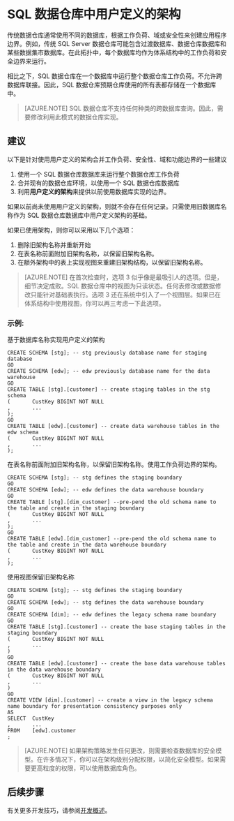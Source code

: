 <properties
   pageTitle="SQL 数据仓库中用户定义的架构 | Azure"
   description="有关在开发解决方案时使用 Azure SQL 数据仓库中的 Transact-SQL 架构的技巧。"
   services="sql-data-warehouse"
   documentationCenter="NA"
   authors="jrowlandjones"
   manager="barbkess"
   editor=""/>  


<tags
   ms.service="sql-data-warehouse"
   ms.devlang="NA"
   ms.topic="article"
   ms.tgt_pltfrm="NA"
   ms.workload="data-services"
   ms.date="10/31/2016"
   wacn.date="01/17/2017"
   ms.author="jrj;barbkess;sonyama"/>


# SQL 数据仓库中用户定义的架构
传统数据仓库通常使用不同的数据库，根据工作负荷、域或安全性来创建应用程序边界。例如，传统 SQL Server 数据仓库可能包含过渡数据库、数据仓库数据库和某些数据集市数据库。在此拓扑中，每个数据库均作为体系结构中的工作负荷和安全边界来运行。

相比之下，SQL 数据仓库在一个数据库中运行整个数据仓库工作负荷。不允许跨数据库联接。因此，SQL 数据仓库预期仓库使用的所有表都存储在一个数据库中。

> [AZURE.NOTE] SQL 数据仓库不支持任何种类的跨数据库查询。因此，需要修改利用此模式的数据仓库实现。

## 建议
以下是针对使用用户定义的架构合并工作负荷、安全性、域和功能边界的一些建议

1. 使用一个 SQL 数据仓库数据库来运行整个数据仓库工作负荷
2. 合并现有的数据仓库环境，以使用一个 SQL 数据仓库数据库
3. 利用**用户定义的架构**来提供以前使用数据库实现的边界。

如果以前尚未使用用户定义的架构，则就不会存在任何记录。只需使用旧数据库名称作为 SQL 数据仓库数据库中用户定义架构的基础。

如果已使用架构，则你可以采用以下几个选项：

1. 删除旧架构名称并重新开始
2. 在表名称前面附加旧架构名称，以保留旧架构名称。
3. 在额外架构中的表上实现视图来重建旧架构结构，以保留旧架构名称。

> [AZURE.NOTE] 在首次检查时，选项 3 似乎像是最吸引人的选项。但是，细节决定成败。SQL 数据仓库中的视图为只读状态。任何表修改或数据修改只能针对基础表执行。选项 3 还在系统中引入了一个视图层。如果已在体系结构中使用视图，你可以再三考虑一下此选项。


### 示例:
基于数据库名称实现用户定义的架构


	CREATE SCHEMA [stg]; -- stg previously database name for staging database
	GO
	CREATE SCHEMA [edw]; -- edw previously database name for the data warehouse
	GO
	CREATE TABLE [stg].[customer] -- create staging tables in the stg schema
	(       CustKey BIGINT NOT NULL
	,       ...
	);
	GO
	CREATE TABLE [edw].[customer] -- create data warehouse tables in the edw schema
	(       CustKey BIGINT NOT NULL
	,       ...
	);


在表名称前面附加旧架构名称，以保留旧架构名称。使用工作负荷边界的架构。


	CREATE SCHEMA [stg]; -- stg defines the staging boundary
	GO
	CREATE SCHEMA [edw]; -- edw defines the data warehouse boundary
	GO
	CREATE TABLE [stg].[dim_customer] --pre-pend the old schema name to the table and create in the staging boundary
	(       CustKey BIGINT NOT NULL
	,       ...
	);
	GO
	CREATE TABLE [edw].[dim_customer] --pre-pend the old schema name to the table and create in the data warehouse boundary
	(       CustKey BIGINT NOT NULL
	,       ...
	);


使用视图保留旧架构名称


	CREATE SCHEMA [stg]; -- stg defines the staging boundary
	GO
	CREATE SCHEMA [edw]; -- stg defines the data warehouse boundary
	GO
	CREATE SCHEMA [dim]; -- edw defines the legacy schema name boundary
	GO
	CREATE TABLE [stg].[customer] -- create the base staging tables in the staging boundary
	(       CustKey	BIGINT NOT NULL
	,       ...
	)
	GO
	CREATE TABLE [edw].[customer] -- create the base data warehouse tables in the data warehouse boundary
	(       CustKey	BIGINT NOT NULL
	,       ...
	)
	GO
	CREATE VIEW [dim].[customer] -- create a view in the legacy schema name boundary for presentation consistency purposes only
	AS
	SELECT  CustKey
	,       ...
	FROM	[edw].customer
	;


> [AZURE.NOTE] 如果架构策略发生任何更改，则需要检查数据库的安全模型。在许多情况下，你可以在架构级别分配权限，以简化安全模型。如果需要更高粒度的权限，可以使用数据库角色。

## 后续步骤
有关更多开发技巧，请参阅[开发概述][]。

<!--Image references-->

<!--Article references-->
[开发概述]: /documentation/articles/sql-data-warehouse-overview-develop/

<!--MSDN references-->

<!--Other Web references-->

<!---HONumber=Mooncake_Quality_Review_0117_2017-->